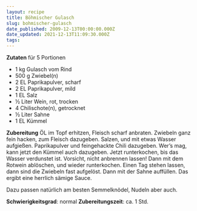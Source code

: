 ```yaml
---
layout: recipe
title: Böhmischer Gulasch
slug: bohmischer-gulasch
date_published: 2009-12-13T00:00:00.000Z
date_updated: 2021-12-13T11:09:30.000Z
tags:
---
```


**Zutaten** für 5 Portionen

- 1 kg Gulasch vom Rind
- 500 g Zwiebel(n)
- 2 EL Paprikapulver, scharf
- 2 EL Paprikapulver, mild
- 1 EL Salz
- ½ Liter Wein, rot, trocken
- 4 Chilischote(n), getrocknet
- ½ Liter Sahne
- 1 EL Kümmel

**Zubereitung**
ÖL im Topf erhitzen, Fleisch scharf anbraten. Zwiebeln ganz fein hacken, zum Fleisch dazugeben. Salzen, und mit etwas Wasser aufgießen. Paprikapulver und feingehackte Chili dazugeben. Wer’s mag, kann jetzt den Kümmel auch dazugeben. Jetzt runterkochen, bis das Wasser verdunstet ist. Vorsicht, nicht anbrennen lassen! Dann mit dem Rotwein ablöschen, und wieder runterkochen. Einen Tag stehen lassen, dann sind die Zwiebeln fast aufgelöst. Dann mit der Sahne auffüllen. Das ergibt eine herrlich sämige Sauce.

Dazu passen natürlich am besten Semmelknödel, Nudeln aber auch.

**Schwierigkeitsgrad**: normal
**Zubereitungszeit**: ca. 1 Std.
